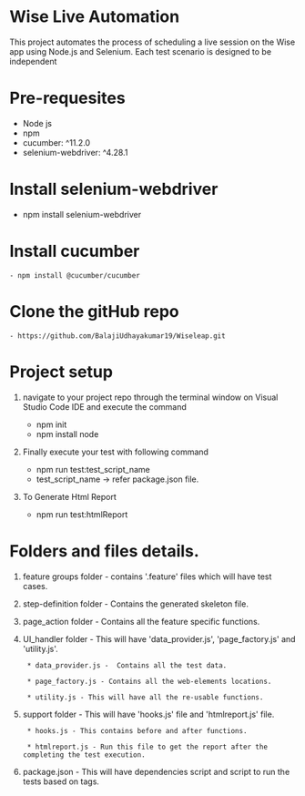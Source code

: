 # Wise Live Automation

This project automates the process of scheduling a live session on the Wise app using Node.js and Selenium. Each test scenario is designed to be independent

# Pre-requesites
   - Node js
   - npm
   - cucumber: ^11.2.0
   - selenium-webdriver: ^4.28.1

# Install selenium-webdriver
   - npm install selenium-webdriver

# Install cucumber
    - npm install @cucumber/cucumber

# Clone the gitHub repo
    - https://github.com/BalajiUdhayakumar19/Wiseleap.git

# Project setup
1. navigate to your project repo through the terminal window on Visual Studio Code IDE and execute the command
    - npm init
    - npm install node

2. Finally execute your test with following command
    - npm run test:test_script_name
    - test_script_name -> refer package.json file.

3. To Generate Html Report 
    - npm run test:htmlReport 

# Folders and files details.
1. feature groups folder - contains '.feature' files which will have test cases.

2. step-definition folder - Contains the generated skeleton file.

3. page_action folder - Contains all the feature specific functions.

4. UI_handler folder - This will have 'data_provider.js', 'page_factory.js' and 'utility.js'.
    
        * data_provider.js -  Contains all the test data.

        * page_factory.js - Contains all the web-elements locations.

        * utility.js - This will have all the re-usable functions.

7. support folder - This will have 'hooks.js' file and 'htmlreport.js' file.

        * hooks.js - This contains before and after functions.

        * htmlreport.js - Run this file to get the report after the completing the test execution.

8. package.json - This will have dependencies script and script to run the tests based on tags.
